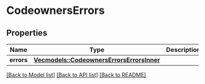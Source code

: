 # CodeownersErrors

## Properties

Name | Type | Description | Notes
------------ | ------------- | ------------- | -------------
**errors** | [**Vec<models::CodeownersErrorsErrorsInner>**](codeowners_errors_errors_inner.md) |  | 

[[Back to Model list]](../README.md#documentation-for-models) [[Back to API list]](../README.md#documentation-for-api-endpoints) [[Back to README]](../README.md)


